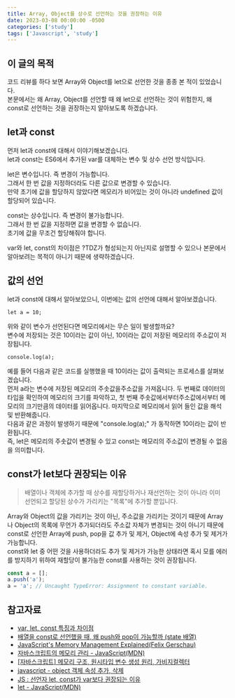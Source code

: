 ```yaml
---
title: Array, Object를 상수로 선언하는 것을 권장하는 이유
date: 2023-03-08 00:00:00 -0500
categories: ['study']
tags: ['Javascript', 'study']
---
```


## 이 글의 목적

<p>
코드 리뷰를 하다 보면 Array와 Object를 let으로 선언한 것을 종종 본 적이 있었습니다.
<br />
본문에서는 왜 Array, Object를 선언할 때 왜 let으로 선언하는 것이 위험한지, 왜 const로 선언하는 것을 권장하는지 알아보도록 하겠습니다.
</p>

## let과 const

<p>
먼저 let과 const에 대해서 이야기해보겠습니다.
<br />
let과 const는 ES6에서 추가된 var를 대체하는 변수 및 상수 선언 방식입니다.
</p>

<p>
let은 변수입니다. 즉 변경이 가능합니다.
<br />
그래서 한 번 값을 지정하더라도 다른 값으로 변경할 수 있습니다.
<br />
만약 초기에 값을 할당하지 않았다면 메모리가 비어있는 것이 아니라 undefined 값이 할당되어 있습니다.
</p>

<p>
const는 상수입니다. 즉 변경이 불가능합니다.
<br />
그래서 한 번 값을 지정하면 값을 변경할 수 없습니다.
<br />
초기에 값을 무조건 할당해줘야 합니다.
</p>

<p>
var와 let, const의 차이점은 ?TDZ가 형성되는지 아닌지로 설명할 수 있으나 본문에서 알아보려는 목적이 아니기 때문에 생략하겠습니다.
</p>

## 값의 선언

<p>
let과 const에 대해서 알아보았으니, 이번에는 값의 선언에 대해서 알아보겠습니다.
</p>

```JSXjsx
let a = 10;
```

<p>
위와 같이 변수가 선언된다면 메모리에서는 무슨 일이 발생할까요?
<br />
변수에 저장되는 것은 10이라는 값이 아닌, 10이라는 값이 저장된 메모리의 주소값이 저장됩니다.
</p>

```JSXjsx
console.log(a);
```

<p>
예를 들어 다음과 같은 코드를 실행했을 때 10이라는 값이 출력되는 프로세스를 살펴보겠습니다.
<br />
먼저 a라는 변수에 저장된 메모리의 주솟값을주소값을 가져옵니다. 두 번째로 데이터의 타입을 확인하여 메모리의 크기를 파악하고, 첫 번째 주솟값에서부터주소값에서부터 메모리의 크기만큼의 데이터를 읽어옵니다. 마지막으로 메모리에서 읽어 들인 값을 해석 및 반환해줍니다.
<br />
다음과 같은 과정이 발생하기 때문에 "console.log(a);" 가 동작하면 10이라는 값이 반환됩니다.
<br />
즉, let은 메모리의 주솟값이 변경될 수 있고 const는 메모리의 주소값이 변경될 수 없음을 의미합니다.
</p>

## const가 let보다 권장되는 이유

> 배열이나 객체에 추가할 때 상수를 재할당하거나 재선언하는 것이 아니라 이미 선언되고 할당된 상수가 가리키는 "목록"에 추가할 뿐입니다.

<p>
Array와 Object의 값을 가리키는 것이 아닌, 주소값을 가리키는 것이기 때문에 Array나 Object의 목록에 무언가 추가되더라도 주소값 자체가 변경되는 것이 아니기 때문에 const로 선언한 Array에 push, pop을 값 추가 및 제거, Object에 속성 추가 및 제거가 가능합니다.
<br />
const와 let 중 어떤 것을 사용하더라도 추가 및 제거가 가능한 상태라면 혹시 모를 에러를 방지하기 위하여 재할당이 불가능한 const를 사용하는 것이 권장됩니다.
</p>

```jsx
const a = [];
a.push('a');
a = 'a'; // Uncaught TypeError: Assignment to constant variable.
```

## 참고자료

- [var, let, const 특징과 차이점](https://velog.io/@haleyjun/JavaScript-var-let-const-%EC%B0%A8%EC%9D%B4%EC%A0%90)
- [배열을 const로 선언했을 때, 왜 push와 pop이 가능할까 (state 배열)](https://morohaji.tistory.com/55)
- [JavaScript's Memory Management Explained(Felix Gerschau)](https://felixgerschau.com/javascript-memory-management/)
- [자바스크립트의 메모리 관리 - JavaScript(MDN)](https://developer.mozilla.org/ko/docs/Web/JavaScript/Memory_Management)
- [[자바스크립트] 메모리 구조, 원시타입 변수 생성 원리, 가비지컬렉터](https://curryyou.tistory.com/275)
- [javascript - object 객체 속성 추가, 삭제](https://m.blog.naver.com/designondo/221251431632)
- [JS : 선언자 let, const가 var보다 권장되는 이유](https://wnsdufdl.tistory.com/40)
- [let - JavaScript(MDN)](https://developer.mozilla.org/ko/docs/Web/JavaScript/Reference/Statements/let)

